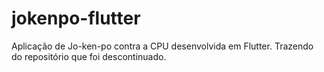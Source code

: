 # jokenpo-flutter
Aplicação de Jo-ken-po contra a CPU desenvolvida em Flutter. Trazendo do repositório que foi descontinuado.
